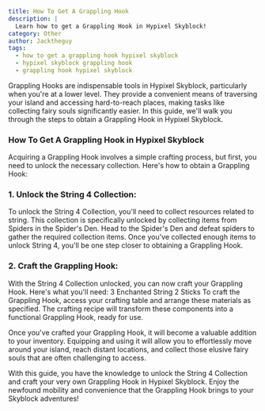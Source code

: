 ```yaml {metadata}
title: How To Get A Grappling Hook
description: |
  Learn how to get a Grappling Hook in Hypixel Skyblock!
category: Other
author: Jacktheguy
tags:
  - how to get a grappling hook hypixel skyblock
  - hypixel skyblock grappling hook
  - grappling hook hypixel skyblock
```


Grappling Hooks are indispensable tools in Hypixel Skyblock, particularly when you're at a lower level. They provide a convenient means of traversing your island and accessing hard-to-reach places, making tasks like collecting fairy souls significantly easier. In this guide, we'll walk you through the steps to obtain a Grappling Hook in Hypixel Skyblock.

### How To Get A Grappling Hook in Hypixel Skyblock

Acquiring a Grappling Hook involves a simple crafting process, but first, you need to unlock the necessary collection. Here's how to obtain a Grappling Hook:

### 1. Unlock the String 4 Collection:

To unlock the String 4 Collection, you'll need to collect resources related to string. This collection is specifically unlocked by collecting items from Spiders in the Spider's Den. Head to the Spider's Den and defeat spiders to gather the required collection items. Once you've collected enough items to unlock String 4, you'll be one step closer to obtaining a Grappling Hook.

### 2. Craft the Grappling Hook:

With the String 4 Collection unlocked, you can now craft your Grappling Hook. Here's what you'll need:
3 Enchanted String
2 Sticks
To craft the Grappling Hook, access your crafting table and arrange these materials as specified. The crafting recipe will transform these components into a functional Grappling Hook, ready for use.

Once you've crafted your Grappling Hook, it will become a valuable addition to your inventory. Equipping and using it will allow you to effortlessly move around your island, reach distant locations, and collect those elusive fairy souls that are often challenging to access.

With this guide, you have the knowledge to unlock the String 4 Collection and craft your very own Grappling Hook in Hypixel Skyblock. Enjoy the newfound mobility and convenience that the Grappling Hook brings to your Skyblock adventures!
